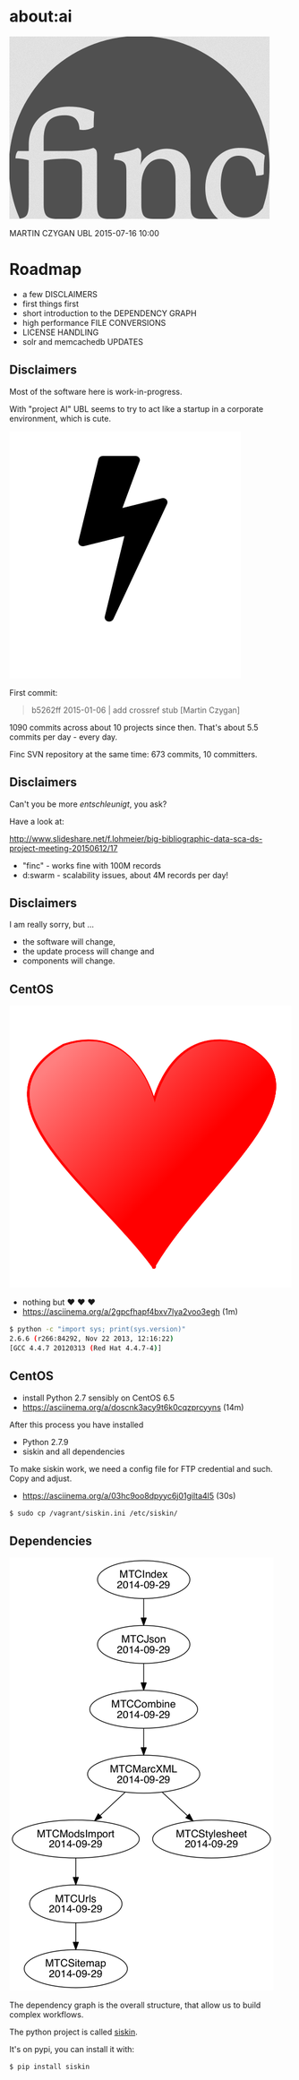 # about:ai

![finc](img/finc.png)

MARTIN CZYGAN UBL 2015-07-16 10:00


# Roadmap

* a few DISCLAIMERS
* first things first
* short introduction to the DEPENDENCY GRAPH
* high performance FILE CONVERSIONS
* LICENSE HANDLING
* solr and memcachedb UPDATES


## Disclaimers

Most of the software here is work-in-progress.

With "project AI" UBL seems to try to act like a startup in a
corporate environment, which is cute.

![](img/blitz.png)

First commit:

> b5262ff 2015-01-06 | add crossref stub [Martin Czygan]

1090 commits across about 10 projects since then. That's about 5.5
commits per day - every day.

Finc SVN repository at the same time: 673 commits, 10 committers.


## Disclaimers

Can't you be more *entschleunigt*, you ask?

Have a look at:

http://www.slideshare.net/f.lohmeier/big-bibliographic-data-sca-ds-project-meeting-20150612/17

* "finc" - works fine with 100M records
* d:swarm - scalability issues, about 4M records per day!


## Disclaimers

I am really sorry, but ...

* the software will change,
* the update process will change and
* components will change.


## CentOS

![](img/heart.png)

* nothing but ♥ ♥ ♥
* https://asciinema.org/a/2gpcfhapf4bxv7lya2voo3egh (1m)

```sh
$ python -c "import sys; print(sys.version)"
2.6.6 (r266:84292, Nov 22 2013, 12:16:22)
[GCC 4.4.7 20120313 (Red Hat 4.4.7-4)]
```


## CentOS

* install Python 2.7 sensibly on CentOS 6.5
* https://asciinema.org/a/doscnk3acy9t6k0cqzprcyyns (14m)

After this process you have installed

* Python 2.7.9
* siskin and all dependencies

To make siskin work, we need a config file for FTP credential and such. Copy and adjust.

* https://asciinema.org/a/03hc9oo8dpyyc6j01gilta4l5 (30s)

```sh
$ sudo cp /vagrant/siskin.ini /etc/siskin/
```


## Dependencies

![](img/mtc.png)

The dependency graph is the overall structure, that allow us to build
complex workflows.

The python project is called [siskin](https://github.com/miku/siskin).

It's on pypi, you can install it with:

```sh
$ pip install siskin
```
